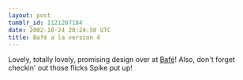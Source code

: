 ```yaml
---
layout: post
tumblr_id: 1121207184  
date: 2002-10-24 20:24:50 UTC
title: Bafé a la version 4
---
```


Lovely, totally lovely, promising design over at <a href="http://www.bafe.nu/" target="_blank">Bafé</a>! Also, don't forget checkin' out those flicks Spike put up!
